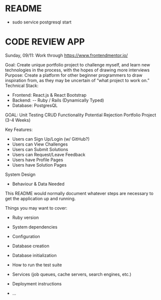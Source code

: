 # README

- sudo service postgresql start

# CODE REVIEW APP

Sunday, 09/11: Work through https://www.frontendmentor.io/

Goal: Create unique portfolio project to challenge myself, and learn new technologies in the process, with the hopes of drawing more interviews
Purpose: Create a platform for other beginner programmers to draw inspiration from, as they may be uncertain of “what project to work on.”
Technical Stack:
- Frontend: React.js & React Bootstrap
- Backend:
-- Ruby / Rails (Dynamically Typed)
- Database: PostgresQL

GOAL: 
Unit Testing CRUD Functionality
Potential Rejection
Portfolio Project (3-4 Weeks)

Key Features: 
- Users can Sign Up/Login (w/ GitHub?)
- Users can View Challenges
- Users can Submit Solutions
- Users can Request/Leave Feedback
- Users have Profile Pages
- Users have Solution Pages

System Design
- Behaviour & Data Needed



This README would normally document whatever steps are necessary to get the
application up and running.

Things you may want to cover:

* Ruby version

* System dependencies

* Configuration

* Database creation

* Database initialization

* How to run the test suite

* Services (job queues, cache servers, search engines, etc.)

* Deployment instructions

* ...
